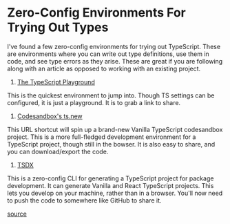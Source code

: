 # Zero-Config Environments For Trying Out Types

I've found a few zero-config environments for trying out TypeScript. These are environments where you can write out type definitions, use them in code, and see type errors as they arise. These are great if you are following along with an article as opposed to working with an existing project.

1. [The TypeScript Playground](https://www.typescriptlang.org/play)

This is the quickest environment to jump into. Though TS settings can be configured, it is just a playground. It is to grab a link to share.

1. [Codesandbox's ts.new](https://ts.new)

This URL shortcut will spin up a brand-new Vanilla TypeScript codesandbox project. This is a more full-fledged development environment for a TypeScript project, though still in the bowser. It is also easy to share, and you can download/export the code.

1. [TSDX](https://tsdx.io/)

This is a zero-config CLI for generating a TypeScript project for package development. It can generate Vanilla and React TypeScript projects. This lets you develop on your machine, rather than in a browser. You'll now need to push the code to somewhere like GitHub to share it.

[source](https://twitter.com/jbrancha/status/1375876670234722306?s=20)
